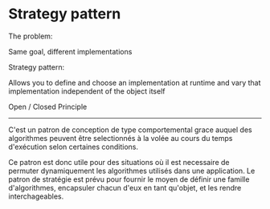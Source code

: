 # Strategy pattern

The problem:

Same goal, different implementations

Strategy pattern:

Allows you to define and choose an implementation at runtime and vary that implementation independent of the object itself

Open / Closed Principle

---

C'est un patron de conception de type comportemental grace auquel des algorithmes peuvent être selectionnés à la volée au cours du temps d'exécution selon certaines conditions.

Ce patron est donc utile pour des situations où il est necessaire de permuter dynamiquement les algorithmes utilisés dans une application.
Le patron de stratégie est prévu pour fournir le moyen de définir une famille d'algorithmes, encapsuler chacun d'eux en tant qu'objet, et les rendre interchageables.

